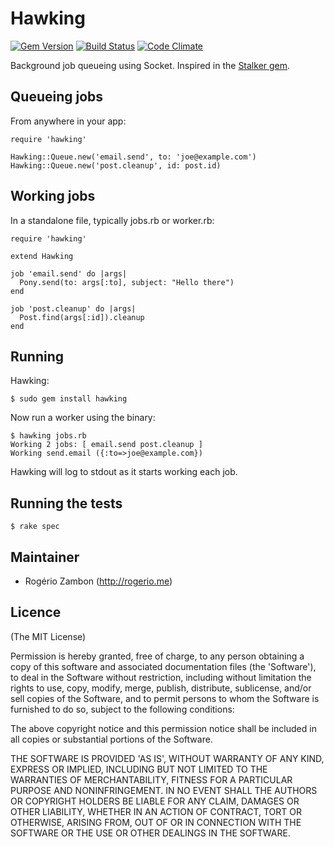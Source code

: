 Hawking
=======

[![Gem Version](https://badge.fury.io/rb/hawking.png)](http://badge.fury.io/rb/hawking)
[![Build Status](https://travis-ci.org/rogeriozambon/hawking.png?branch=master)](https://travis-ci.org/rogeriozambon/hawking)
[![Code Climate](https://codeclimate.com/github/rogeriozambon/hawking.png)](https://codeclimate.com/github/rogeriozambon/hawking)

Background job queueing using Socket. Inspired in the [Stalker gem](https://github.com/han/stalker).

Queueing jobs
-------------

From anywhere in your app:

~~~.ruby
require 'hawking'

Hawking::Queue.new('email.send', to: 'joe@example.com')
Hawking::Queue.new('post.cleanup', id: post.id)
~~~

Working jobs
------------

In a standalone file, typically jobs.rb or worker.rb:

~~~.ruby
require 'hawking'

extend Hawking

job 'email.send' do |args|
  Pony.send(to: args[:to], subject: "Hello there")
end

job 'post.cleanup' do |args|
  Post.find(args[:id]).cleanup
end
~~~

Running
-------

Hawking:

    $ sudo gem install hawking

Now run a worker using the binary:

    $ hawking jobs.rb
    Working 2 jobs: [ email.send post.cleanup ]
    Working send.email ({:to=>joe@example.com})

Hawking will log to stdout as it starts working each job.

Running the tests
-----------------

    $ rake spec

Maintainer
----------

* Rogério Zambon (http://rogerio.me)

Licence
-------

(The MIT License)

Permission is hereby granted, free of charge, to any person obtaining a copy of this software and associated documentation files (the 'Software'), to deal in the Software without restriction, including without limitation the rights to use, copy, modify, merge, publish, distribute, sublicense, and/or sell copies of the Software, and to permit persons to whom the Software is furnished to do so, subject to the following conditions:

The above copyright notice and this permission notice shall be included in all copies or substantial portions of the Software.

THE SOFTWARE IS PROVIDED 'AS IS', WITHOUT WARRANTY OF ANY KIND, EXPRESS OR IMPLIED, INCLUDING BUT NOT LIMITED TO THE WARRANTIES OF MERCHANTABILITY, FITNESS FOR A PARTICULAR PURPOSE AND NONINFRINGEMENT. IN NO EVENT SHALL THE AUTHORS OR COPYRIGHT HOLDERS BE LIABLE FOR ANY CLAIM, DAMAGES OR OTHER LIABILITY, WHETHER IN AN ACTION OF CONTRACT, TORT OR OTHERWISE, ARISING FROM, OUT OF OR IN CONNECTION WITH THE SOFTWARE OR THE USE OR OTHER DEALINGS IN THE SOFTWARE.
